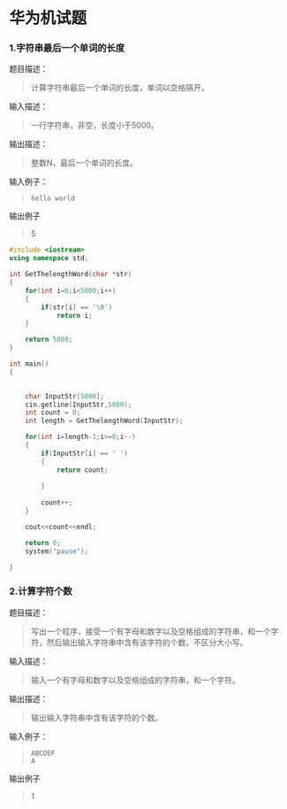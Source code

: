 # 华为机试题

### 1.字符串最后一个单词的长度

题目描述：

> 计算字符串最后一个单词的长度，单词以空格隔开。

输入描述：

> 一行字符串，非空，长度小于5000。

输出描述：

> 整数N，最后一个单词的长度。
>

输入例子：

> ```
> hello world
> ```

输出例子

> 5

```c++
#include <iostream>
using namespace std;

int GetThelengthWord(char *str)
{
	for(int i=0;i<5000;i++)
	{
		if(str[i] == '\0')
			return i;
	}

	return 5000;
}

int main()
{
	

	char InputStr[5000];
	cin.getline(InputStr,5000);
	int count = 0;
	int length = GetThelengthWord(InputStr);

	for(int i=length-1;i>=0;i--)
	{
		if(InputStr[i] == ' ')
		{
			return count;
			
		}
			
		count++;
	}

	cout<<count<<endl;

	return 0;
	system("pause");

}
```

### 2.计算字符个数

题目描述：

> 写出一个程序，接受一个有字母和数字以及空格组成的字符串，和一个字符，然后输出输入字符串中含有该字符的个数。不区分大小写。
>

输入描述：

> 输入一个有字母和数字以及空格组成的字符串，和一个字符。
>

输出描述：

> 输出输入字符串中含有该字符的个数。
>

输入例子：

> ```
> ABCDEF
> A
> ```

输出例子

> 1